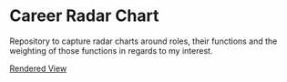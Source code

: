# Career Radar Chart

Repository to capture radar charts around roles, their functions and the weighting of those functions in regards to my interest.

[Rendered View](https://htmlpreview.github.io/?https://github.com/svo/career-radar-chart/blob/master/index.html)
